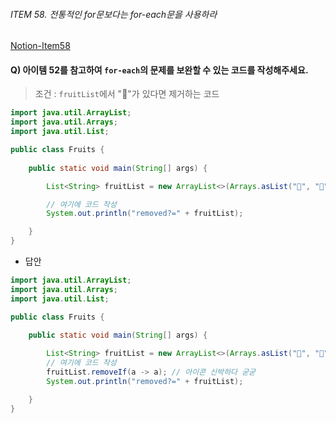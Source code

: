 ###### ITEM 58. 전통적인 for문보다는 for-each문을 사용하라

[Notion-Item58](https://suyeap.notion.site/58-for-for-each-4c6bc471634546fa909d2e3ffc3a9153?pvs=4)

#### Q) 아이템 52를 참고하여 ```for-each```의 문제를 보완할 수 있는 코드를 작성해주세요.
>조건 : ```fruitList```에서 "🍓"가 있다면 제거하는 코드

```java
import java.util.ArrayList;
import java.util.Arrays;
import java.util.List;

public class Fruits {
    
    public static void main(String[] args) {

        List<String> fruitList = new ArrayList<>(Arrays.asList("🍎", "🍇", "🍌", "🍓", "🍓", "🍑", "🍊", "🍓"));

        // 여기에 코드 작성 
        System.out.println("removed?=" + fruitList);

    }
}
```

- 답안
```java
import java.util.ArrayList;
import java.util.Arrays;
import java.util.List;

public class Fruits {
    
    public static void main(String[] args) {

        List<String> fruitList = new ArrayList<>(Arrays.asList("🍎", "🍇", "🍌", "🍓", "🍓", "🍑", "🍊", "🍓"));
        // 여기에 코드 작성 
        fruitList.removeIf(a -> a); // 아이콘 신박하다 굳굳
        System.out.println("removed?=" + fruitList);

    }
}
```